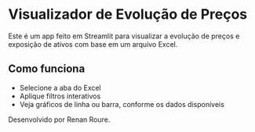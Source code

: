 # Visualizador de Evolução de Preços

Este é um app feito em Streamlit para visualizar a evolução de preços e exposição de ativos com base em um arquivo Excel.

## Como funciona
- Selecione a aba do Excel
- Aplique filtros interativos
- Veja gráficos de linha ou barra, conforme os dados disponíveis

Desenvolvido por Renan Roure.
